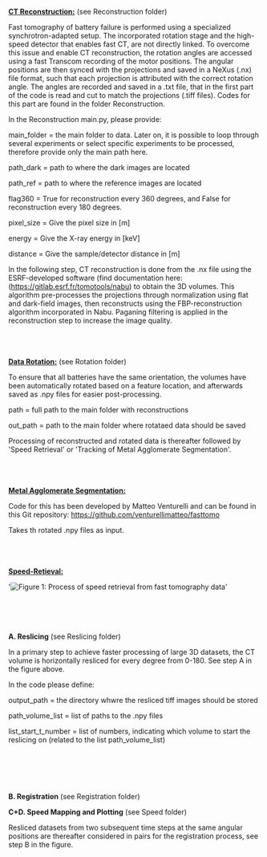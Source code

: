 <u>**CT Reconstruction:**</u>
(see Reconstruction folder)

Fast tomography of battery failure is performed using a specialized synchrotron-adapted setup. 
The incorporated rotation stage and the high-speed detector that enables fast CT, are not directly linked. 
To overcome this issue and enable CT reconstruction, the rotation angles are accessed using a fast 
Transcom recording of the motor positions. The angular positions are then synced with the projections 
and saved in a NeXus (.nx) file format, such that each projection is attributed with the correct rotation angle. 
The angles are recorded and saved in a .txt file, that in the first part of the code is read and cut to match 
the projections (.tiff files). Codes for this part are found in the folder Reconstruction. 

In the Reconstruction main.py, please provide:

main_folder = the main folder to data. Later on, it is possible to loop through several experiments or select specific experiments to be processed, therefore provide only the main path here.

path_dark = path to where the dark images are located 

path_ref = path to where the reference images are located 

flag360 = True for reconstruction every 360 degrees, and False for reconstruction every 180 degrees. 

pixel_size = Give the pixel size in [m]

energy = Give the X-ray energy in [keV]

distance = Give the sample/detector distance in [m]

In the following step, CT reconstruction is done from the .nx file using the ESRF-developed software 
(find documentation here: (https://gitlab.esrf.fr/tomotools/nabu) to obtain the 3D volumes. 
This algorithm pre-processes the projections through normalization using flat and dark-field images,
then reconstructs using the FBP-reconstruction algorithm incorporated in Nabu. Paganing filtering 
is applied in the reconstruction step to increase the image quality. <br><br><br><br>





<u>**Data Rotation:**</u>
(see Rotation folder)

To ensure that all batteries have the same orientation, the volumes have been automatically rotated 
based on a feature location, and afterwards saved as .npy files for easier post-processing. 

path = full path to the main folder with reconstructions

out_path =  path to the main folder where rotataed data should be saved 

Processing of reconstructed and rotated data is thereafter followed by 'Speed Retrieval'
or 'Tracking of Metal Agglomerate Segmentation'. <br><br><br><br>





<u>**Metal Agglomerate Segmentation:**</u>

Code for this has been developed by Matteo Venturelli and can be found in this Git repository: 
https://github.com/venturellimatteo/fasttomo

Takes th rotated .npy files as input.<br><br><br><br>






<u>**Speed-Retieval:**</u> 

'![Figure 1: Process of speed retrieval from fast tomography data](https://github.com/matildafransson/FastTomography/blob/master/FINAL_SPEED_FIG.png?raw=true)'

<br><br><br><br>
**A. Reslicing**
(see Reslicing folder)

In a primary step to achieve faster processing of large 3D datasets, the CT volume is horizontally resliced
for every degree from 0-180. See step A in the figure above. 

In the code please define: 

output_path = the directory whwre the resliced tiff images should be stored

path_volume_list = list of paths to the .npy files

list_start_t_number = list of numbers, indicating which volume to start the reslicing on (related to the list path_volume_list) 

<br><br><br><br>





**B. Registration**
(see Registration folder)








**C+D. Speed Mapping and Plotting**
(see Speed folder)


 

Resliced datasets from two subsequent time steps at the same angular positions are thereafter considered in pairs for the registration process, see step B in the figure.
